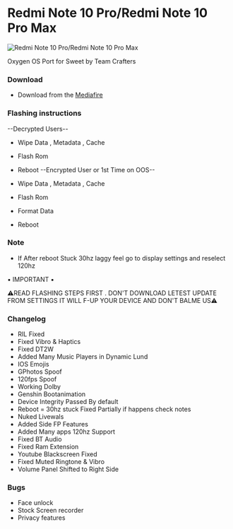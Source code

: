 # Redmi Note 10 Pro/Redmi Note 10 Pro Max
![Redmi Note 10 Pro/Redmi Note 10 Pro Max](https://cdn.dxomark.com/wp-content/uploads/medias/post-79073/Xiaomi-Redmi-Note-10-Pro-_Yoast-image-packshot-review.jpg)



Oxygen OS Port for Sweet by Team Crafters

### Download
- Download from the [Mediafire](https://www.mediafire.com/file/qe425vhoixxw2f8/OXYGENOS-15%257B401%257D%255BSWEET%255D.zip/file)

### Flashing instructions
--Decrypted Users--
- Wipe Data , Metadata , Cache
- Flash Rom
-  Reboot 
--Encrypted User or 1st Time on OOS--

- Wipe Data , Metadata , Cache
- Flash Rom
- Format Data
-  Reboot

### Note
- If After reboot Stuck 30hz laggy feel go to display settings and reselect 120hz 

▪️ IMPORTANT ▪️

⚠️READ FLASHING STEPS FIRST . DON'T DOWNLOAD LETEST UPDATE FROM SETTINGS IT WILL F-UP YOUR DEVICE AND DON'T BALME US⚠️

### Changelog
- RIL Fixed
- Fixed Vibro & Haptics
- Fixed DT2W   
- Added Many Music Players in Dynamic Lund
- IOS Emojis
- GPhotos Spoof
- 120fps Spoof
- Working Dolby
- Genshin Bootanimation 
- Device Integrity Passed By default 
- Reboot = 30hz stuck Fixed Partially if happens check notes
- Nuked Livewals
- Added Side FP Features 
- Added Many apps 120hz Support 
- Fixed BT Audio
- Fixed Ram Extension 
- Youtube Blackscreen Fixed
- Fixed Muted Ringtone & Vibro
- Volume Panel Shifted to Right Side

### Bugs
- Face unlock 
- Stock Screen recorder 
- Privacy features
